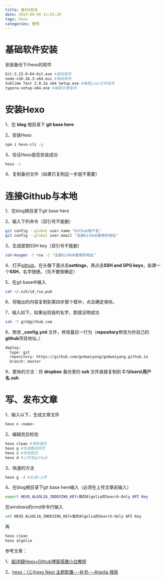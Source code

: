 ```yaml
---
title: 备份&恢复
date: 2019-09-09 11:55:29
tags: hexo
categories: 教程
---
```


# 基础软件安装

安装备份下/hexo的软件

```bash
Git-2.23.0-64-bit.exe #基础程序
node-v10.16.3-x64.msi #基础程序
Sublime Text 2.0.2a x64 Setup.exe #编辑json文件程序
typora-setup-x64.exe #编辑文章程序
```



# 安装Hexo

1、在 **blog** 根目录下 **git base here**

2、安装Hexo

```bash
npm i hexo-cli -g
```

3、验证Hexo是否安装成功

```bash
hexo -v
```

4、复制备份文件（如果已复制这一步就不需要）



# 连接Github与本地

1、在blog根目录下git base here

2、输入下列命令（双引号不能删）

```bash
git config --global user.name "Github用户名"
git config --global user.email "注册GitHub使用的地址"
```

3、生成密钥SSH key（双引号不能删）

```bash
ssh-keygen -t rsa -C "注册GitHub使用的地址"
```

4、打开[github](https://github.com/)，在头像下面点击**settings**，再点击**SSH and GPG keys**，新建一个**SSH**，名字随便。（先不要按确定）

5、在git base中输入

```bash
cat ~/.ssh/id_rsa.pub
```

6、将输出的内容复制到第四步那个框中，点击确定保存。

7、输入如下，如果出现我的名字，那就证明成功

```bash
ssh -T git@github.com
```

8、修改 **_config.yml** 文件，修改最后一行为（**repository**修改为你自己的**github**项目地址。）

```bash
deploy:
  type: git
  repository: https://github.com/godweiyang/godweiyang.github.io
  branch: master
```

9、更快的方法：将 **dropbox** 备份里的 **ssh** 文件直接复制到 **C:\Users\用户名\.ssh**

# 写、发布文章

1、输入以下，生成文章文件

```bash
hexo n <name>
```

2、编辑完后检验

```bash
hexo clean #清除缓存
hexo g #生成静态网页
hexo s #本地预览
hexo d #上传至github
```

3、快速的方法

```bash
hexo g -d #生成+上传
```

4、在blog根目录下git base here输入（必须在上传文章前输入）

```bash
export HEXO_ALGOLIA_INDEXING_KEY=我的Algolia的Search-Only API Key
```

在windows的cmd命令行输入

```bash
set HEXO_ALGOLIA_INDEXING_KEY=我的Algolia的Search-Only API Key
```

再

```bash
hexo clean
hexo algolia
```



参考文章：

1、[超详细Hexo+Github博客搭建小白教程](https://godweiyang.com/2018/04/13/hexo-blog/)

2、[hexo：(三)hexo Next 主题配置---补充---Algolia 搜索](https://chentging.github.io/2018/05/16/hexo：（三）hexo-Next-主题配置-补充-Algolia-搜索)



